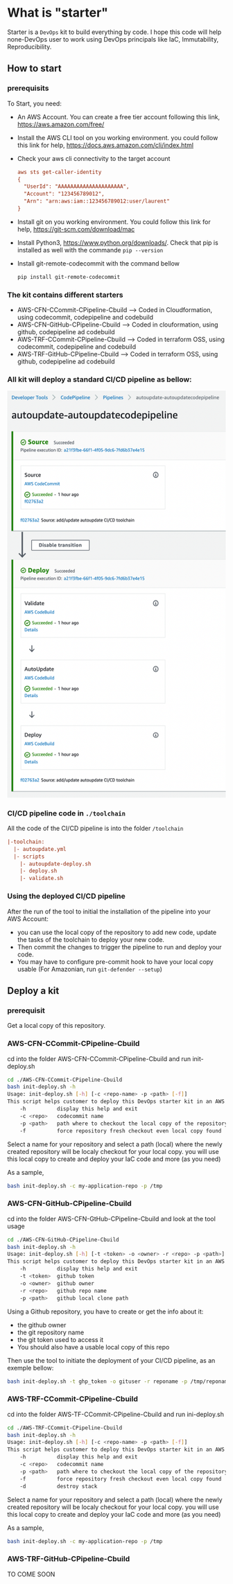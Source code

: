 # What is "starter"

Starter is a `DevOps` kit to build everything by code. I hope this code will help none-DevOps user to work using DevOps principals like IaC, Immutability, Reproducibility.

## How to start

### prerequisits

To Start, you need:

- An AWS Account. You can create a free tier account following this link, https://aws.amazon.com/free/

- Install the AWS CLI tool on you working environment. you could follow this link for help, https://docs.aws.amazon.com/cli/index.html
  
- Check your aws cli connectivity to the target account

  ```ini
  aws sts get-caller-identity
  {
    "UserId": "AAAAAAAAAAAAAAAAAAAAA",
    "Account": "123456789012",
    "Arn": "arn:aws:iam::123456789012:user/laurent"
  } 
  ````

- Install git on you working environment. You could follow this link for help, https://git-scm.com/download/mac

- Install Python3, https://www.python.org/downloads/. Check that pip is installed as well with the commande ``pip --version``

- Install git-remote-codecommit with the command bellow

  ```bash
  pip install git-remote-codecommit
  ```

### The kit contains different starters

- AWS-CFN-CCommit-CPipeline-Cbuild --> Coded in Cloudformation, using codecommit, codepipeline and codebuild
- AWS-CFN-GitHub-CPipeline-Cbuild --> Coded in clouformation, using github, codepipeline ad codebuild
- AWS-TRF-CCommit-CPipeline-Cbuild --> Coded in terraform OSS, using codecommit, codepipeline and codebuild
- AWS-TRF-GitHub-CPipeline-Cbuild --> Coded in terraform OSS, using github, codepipeline ad codebuild

### All kit will deploy a standard CI/CD pipeline as bellow:

![Standard CI/CD pipeline](src/CodePipeline_-_AWS_Developer_Tools.png)

### CI/CD pipeline code in `./toolchain`

All the code of the CI/CD pipeline is into the folder `/toolchain`

```ini
|-toolchain:
  |- autoupdate.yml
  |- scripts
    |- autoupdate-deploy.sh
    |- deploy.sh
    |- validate.sh
```

### Using the deployed CI/CD pipeline

After the run of the tool to initial the installation of the pipeline into your AWS Account:

- you can use the local copy of the repository to add new code, update the tasks of the toolchain to deploy your new code. 
- Then commit the changes to trigger the pipeline to run and deploy your code.
- You may have to configure pre-commit hook to have your local copy usable (For Amazonian, run `git-defender --setup`)

## Deploy a kit

### prerequisit

Get a local copy of this repository.

### AWS-CFN-CCommit-CPipeline-Cbuild

cd into the folder AWS-CFN-CCommit-CPipeline-Cbuild and run init-deploy.sh

```bash
cd ./AWS-CFN-CCommit-CPipeline-Cbuild
bash init-deploy.sh -h
Usage: init-deploy.sh [-h] [-c <repo-name> -p <path> [-f]]
This script helps customer to deploy this DevOps starter kit in an AWS Account.
    -h          display this help and exit
    -c <repo>   codecommit name
    -p <path>   path where to checkout the local copy of the repository
    -f          force repository fresh checkout even local copy found         
```

Select a name for your repository and select a path (local) where the newly created repository will be localy checkout for your local copy. you will use this local copy to create and deploy your IaC code and more (as you need)

As a sample,

```bash
bash init-deploy.sh -c my-application-repo -p /tmp
```

### AWS-CFN-GitHub-CPipeline-Cbuild

cd into the folder AWS-CFN-GtHub-CPipeline-Cbuild and look at the tool usage

```bash
cd ./AWS-CFN-GitHub-CPipeline-Cbuild
bash init-deploy.sh -h
Usage: init-deploy.sh [-h] [-t <token> -o <owner> -r <repo> -p <path>] 
This script helps customer to deploy this DevOps starter kit in an AWS Account.
    -h          display this help and exit
    -t <token>  github token
    -o <owner>  github owner
    -r <repo>   github repo name
    -p <path>   github local clone path

```

Using a Github repository, you have to create or get the info about it:

- the github owner
- the git repository name
- the git token used to access it
- You should also have a usable local copy of this repo

Then use the tool to initiate the deployment of your CI/CD pipeline, as an exemple bellow:

```bash
bash init-deploy.sh -t ghp_token -o gituser -r reponame -p /tmp/reponame
```

### AWS-TRF-CCommit-CPipeline-Cbuild
cd into the folder AWS-TF-CCommit-CPipeline-Cbuild and run ini-deploy.sh

```bash
cd ./AWS-TRF-CCommit-CPipeline-Cbuild
bash init-deploy.sh -h
Usage: init-deploy.sh [-h] [-c <repo-name> -p <path> [-f]]
This script helps customer to deploy this DevOps starter kit in an AWS Account.
    -h          display this help and exit
    -c <repo>   codecommit name
    -p <path>   path where to checkout the local copy of the repository
    -f          force repository fresh checkout even local copy found
    -d          destroy stack       
```

Select a name for your repository and select a path (local) where the newly created repository will be localy checkout for your local copy. you will use this local copy to create and deploy your IaC code and more (as you need)

As a sample,

```bash
bash init-deploy.sh -c my-application-repo -p /tmp
```

### AWS-TRF-GitHub-CPipeline-Cbuild

TO COME SOON

